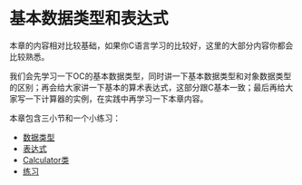# 基本数据类型和表达式

本章的内容相对比较基础，如果你C语言学习的比较好，这里的大部分内容你都会比较熟悉。

我们会先学习一下OC的基本数据类型，同时讲一下基本数据类型和对象数据类型的区别；再会给大家讲一下基本的算术表达式，这部分跟C基本一致；最后再给大家写一下计算器的实例，在实践中再学习一下本章内容。

本章包含三小节和一个小练习：

+ [数据类型](chapter3/datatype.md)
+ [表达式](chapter3/expression.md)
+ [Calculator类](chapter3/calculator_sample.md)
+ [练习](chapter3/exercise.md)